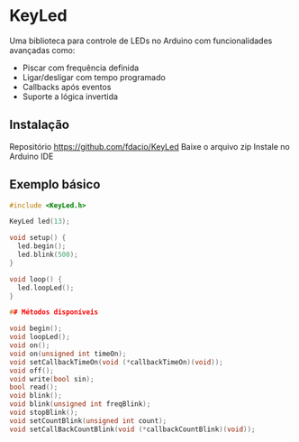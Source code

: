 # KeyLed

Uma biblioteca para controle de LEDs no Arduino com funcionalidades avançadas como:

- Piscar com frequência definida
- Ligar/desligar com tempo programado
- Callbacks após eventos
- Suporte a lógica invertida

## Instalação

Repositório https://github.com/fdacio/KeyLed
Baixe o arquivo zip
Instale no Arduino IDE

## Exemplo básico

```cpp
#include <KeyLed.h>

KeyLed led(13);

void setup() {
  led.begin();
  led.blink(500);
}

void loop() {
  led.loopLed();
}

## Métodos disponíveis

void begin();
void loopLed();
void on();
void on(unsigned int timeOn);
void setCallbackTimeOn(void (*callbackTimeOn)(void));
void off();
void write(bool sin);
bool read();
void blink();
void blink(unsigned int freqBlink);
void stopBlink();
void setCountBlink(unsigned int count);
void setCallBackCountBlink(void (*callbackCountBlink)(void));
